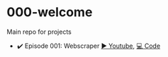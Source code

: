 # 000-welcome
Main repo for projects 


- :heavy_check_mark: Episode 001: Webscraper [:arrow_forward: Youtube](https://youtu.be/yY3YBGqrenM), [:computer: Code](https://github.com/mr-copy-paste/001-web-scraper)
